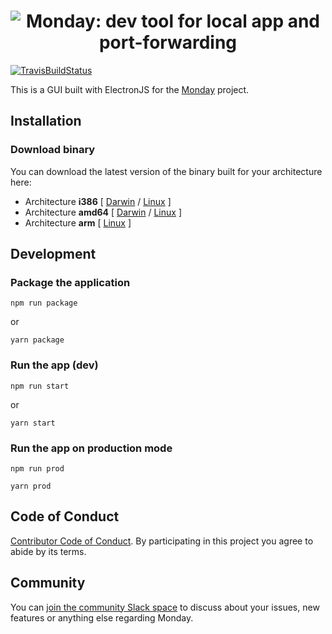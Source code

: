<h1 align="center"><img src="https://raw.githubusercontent.com/eko/monday/master/misc/logo.jpg" title="Monday: dev tool for local app and port-forwarding" alt="Monday: dev tool for local app and port-forwarding"></h1>

[![TravisBuildStatus](https://api.travis-ci.org/eko/monday-app.svg?branch=master)](https://travis-ci.org/eko/monday-app)

This is a GUI built with ElectronJS for the [Monday](https://github.com/eko/monday) project.

## Installation

### Download binary

You can download the latest version of the binary built for your architecture here:

* Architecture **i386** [
    [Darwin](https://github.com/eko/monday/releases/latest/download/monday-darwin-386) /
    [Linux](https://github.com/eko/monday/releases/latest/download/monday-linux-386)
]
* Architecture **amd64** [
    [Darwin](https://github.com/eko/monday/releases/latest/download/monday-darwin-amd64) /
    [Linux](https://github.com/eko/monday/releases/latest/download/monday-linux-amd64)
]
* Architecture **arm** [
    [Linux](https://github.com/eko/it/releases/latest/download/monday-linux-arm)
]

## Development

### Package the application

```
npm run package
```
or
```
yarn package
```

### Run the app (dev)

```
npm run start
```
or
```
yarn start
```

### Run the app on production mode
```
npm run prod
```
```
yarn prod
```

## Code of Conduct

[Contributor Code of Conduct](code-of-conduct.md). By participating in this project you agree to abide by its terms.

## Community

You can [join the community Slack space](https://join.slack.com/t/mondaytool/shared_invite/enQtNzE3NDAxNzIxNTQyLTBmNGU5YzAwNjRjY2IxY2MwZmM5Njg5N2EwY2NjYzEwZWExNWYyYTlmMzg5ZTBjNDRiOTUwYzM3ZDBhZTllOGM) to discuss about your issues, new features or anything else regarding Monday.
